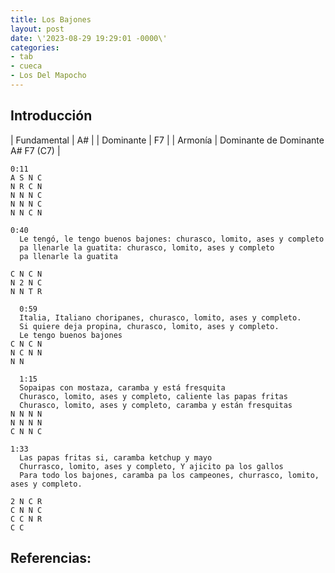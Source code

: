 ```yaml
---
title: Los Bajones
layout: post
date: \'2023-08-29 19:29:01 -0000\'
categories:
- tab
- cueca
- Los Del Mapocho
---
```


## Introducción

| Fundamental | A#                                |
| Dominante   | F7                                |
| Armonía     | Dominante de Dominante A# F7 (C7) |

~~~
0:11
A S N C
N R C N
N N N C
N N N C
N N C N
~~~

~~~
0:40
  Le tengó, le tengo buenos bajones: churasco, lomito, ases y completo
  pa llenarle la guatita: churasco, lomito, ases y completo
  pa llenarle la guatita

C N C N 
N 2 N C 
N N T R
~~~

~~~
  0:59
  Italia, Italiano choripanes, churasco, lomito, ases y completo.
  Si quiere deja propina, churasco, lomito, ases y completo.
  Le tengo buenos bajones
C N C N 
N C N N
N N 
~~~

~~~
  1:15
  Sopaipas con mostaza, caramba y está fresquita
  Churasco, lomito, ases y completo, caliente las papas fritas
  Churasco, lomito, ases y completo, caramba y están fresquitas
N N N N
N N N N
C N N C
~~~

~~~
1:33
  Las papas fritas si, caramba ketchup y mayo
  Churrasco, lomito, ases y completo, Y ajicito pa los gallos
  Para todo los bajones, caramba pa los campeones, churrasco, lomito, ases y completo.
  
2 N C R
C N N C
C C N R
C C
~~~


Referencias:
- 
